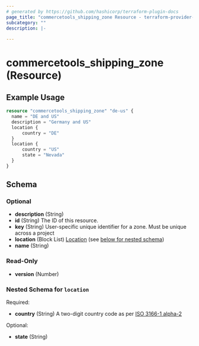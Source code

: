 ```yaml
---
# generated by https://github.com/hashicorp/terraform-plugin-docs
page_title: "commercetools_shipping_zone Resource - terraform-provider-commercetools"
subcategory: ""
description: |-
  
---
```


# commercetools_shipping_zone (Resource)



## Example Usage

```terraform
resource "commercetools_shipping_zone" "de-us" {
  name = "DE and US"
  description = "Germany and US"
  location {
      country = "DE"
  }
  location {
      country = "US"
      state = "Nevada"
  }
}
```

<!-- schema generated by tfplugindocs -->
## Schema

### Optional

- **description** (String)
- **id** (String) The ID of this resource.
- **key** (String) User-specific unique identifier for a zone. Must be unique across a project
- **location** (Block List) [Location](https://docs.commercetoolstools.pi/projects/zones#location) (see [below for nested schema](#nestedblock--location))
- **name** (String)

### Read-Only

- **version** (Number)

<a id="nestedblock--location"></a>
### Nested Schema for `location`

Required:

- **country** (String) A two-digit country code as per [ISO 3166-1 alpha-2](https://en.wikipedia.org/wiki/ISO_3166-1_alpha-2)

Optional:

- **state** (String)


